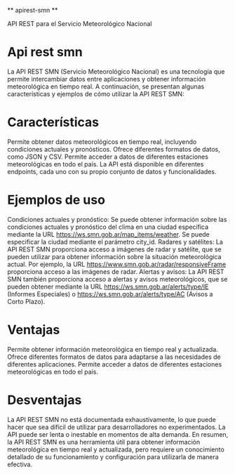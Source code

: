 ** apirest-smn **

API REST para el Servicio Meteorológico Nacional

# Api rest smn
La API REST SMN (Servicio Meteorológico Nacional) es una tecnología que permite intercambiar datos entre aplicaciones y obtener información meteorológica en tiempo real. A continuación, se presentan algunas características y ejemplos de cómo utilizar la API REST SMN:

# Características

Permite obtener datos meteorológicos en tiempo real, incluyendo condiciones actuales y pronósticos.
Ofrece diferentes formatos de datos, como JSON y CSV.
Permite acceder a datos de diferentes estaciones meteorológicas en todo el país.
La API está disponible en diferentes endpoints, cada uno con su propio conjunto de datos y funcionalidades.

# Ejemplos de uso

Condiciones actuales y pronóstico: Se puede obtener información sobre las condiciones actuales y pronóstico del clima en una ciudad específica mediante la URL https://ws.smn.gob.ar/map_items/weather. Se puede especificar la ciudad mediante el parámetro city_id.
Radares y satélites: La API REST SMN proporciona acceso a imágenes de radar y satélite, que se pueden utilizar para obtener información sobre la situación meteorológica actual. Por ejemplo, la URL https://www.smn.gob.ar/radar/responsiveFrame proporciona acceso a las imágenes de radar.
Alertas y avisos: La API REST SMN también proporciona acceso a alertas y avisos meteorológicos, que se pueden obtener mediante la URL https://ws.smn.gob.ar/alerts/type/IE (Informes Especiales) o https://ws.smn.gob.ar/alerts/type/AC (Avisos a Corto Plazo).

# Ventajas

Permite obtener información meteorológica en tiempo real y actualizada.
Ofrece diferentes formatos de datos para adaptarse a las necesidades de diferentes aplicaciones.
Permite acceder a datos de diferentes estaciones meteorológicas en todo el país.

# Desventajas

La API REST SMN no está documentada exhaustivamente, lo que puede hacer que sea difícil de utilizar para desarrolladores no experimentados.
La API puede ser lenta o inestable en momentos de alta demanda.
En resumen, la API REST SMN es una herramienta útil para obtener información meteorológica en tiempo real y actualizada, pero requiere un conocimiento detallado de su funcionamiento y configuración para utilizarla de manera efectiva.
